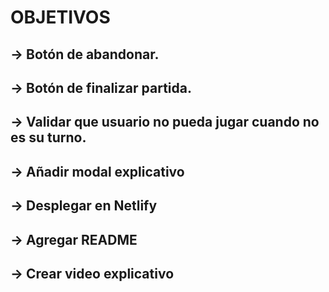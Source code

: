 # OBJETIVOS

## -> Botón de abandonar.

## -> Botón de finalizar partida.

## -> Validar que usuario no pueda jugar cuando no es su turno.

## -> Añadir modal explicativo

## -> Desplegar en Netlify

## -> Agregar README

## -> Crear video explicativo